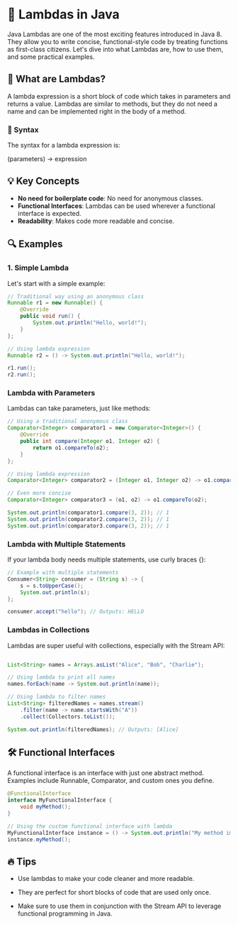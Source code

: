 # 🚀 Lambdas in Java

Java Lambdas are one of the most exciting features introduced in Java 8. They allow you to write concise, functional-style code by treating functions as first-class citizens. Let's dive into what Lambdas are, how to use them, and some practical examples.

## 🌟 What are Lambdas?

A lambda expression is a short block of code which takes in parameters and returns a value. Lambdas are similar to methods, but they do not need a name and can be implemented right in the body of a method.

### 📝 Syntax

The syntax for a lambda expression is:

(parameters) -> expression



## 💡 Key Concepts

- **No need for boilerplate code**: No need for anonymous classes.
- **Functional Interfaces**: Lambdas can be used wherever a functional interface is expected.
- **Readability**: Makes code more readable and concise.

## 🔍 Examples

### 1. Simple Lambda

Let's start with a simple example:

```java
// Traditional way using an anonymous class
Runnable r1 = new Runnable() {
    @Override
    public void run() {
        System.out.println("Hello, world!");
    }
};

// Using lambda expression
Runnable r2 = () -> System.out.println("Hello, world!");

r1.run();
r2.run();
```

###  Lambda with Parameters

Lambdas can take parameters, just like methods:

```java
// Using a traditional anonymous class
Comparator<Integer> comparator1 = new Comparator<Integer>() {
    @Override
    public int compare(Integer o1, Integer o2) {
        return o1.compareTo(o2);
    }
};

// Using lambda expression
Comparator<Integer> comparator2 = (Integer o1, Integer o2) -> o1.compareTo(o2);

// Even more concise
Comparator<Integer> comparator3 = (o1, o2) -> o1.compareTo(o2);

System.out.println(comparator1.compare(3, 2)); // 1
System.out.println(comparator2.compare(3, 2)); // 1
System.out.println(comparator3.compare(3, 2)); // 1
```


### Lambda with Multiple Statements

If your lambda body needs multiple statements, use curly braces {}:

```java
// Example with multiple statements
Consumer<String> consumer = (String s) -> {
    s = s.toUpperCase();
    System.out.println(s);
};

consumer.accept("hello"); // Outputs: HELLO
```

###  Lambdas in Collections

Lambdas are super useful with collections, especially with the Stream API:

```java

List<String> names = Arrays.asList("Alice", "Bob", "Charlie");

// Using lambda to print all names
names.forEach(name -> System.out.println(name));

// Using lambda to filter names
List<String> filteredNames = names.stream()
    .filter(name -> name.startsWith("A"))
    .collect(Collectors.toList());

System.out.println(filteredNames); // Outputs: [Alice]

```

## 🛠 Functional Interfaces

A functional interface is an interface with just one abstract method. Examples include Runnable, Comparator, and custom ones you define.

```java
@FunctionalInterface
interface MyFunctionalInterface {
    void myMethod();
}

// Using the custom functional interface with lambda
MyFunctionalInterface instance = () -> System.out.println("My method implementation");
instance.myMethod();

```

## 🔥 Tips
* Use lambdas to make your code cleaner and more readable.

* They are perfect for short blocks of code that are used only once.

* Make sure to use them in conjunction with the Stream API to leverage functional programming in Java.